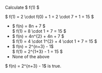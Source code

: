 Calculate $ f(1) $

$ f(1) = 2 \cdot f(0) + 1 = 2 \cdot 7 + 1 = 15 $

<ul>
	<li> $ f(n) = 8n + 7 $ <br/> 
	$ f(1) = 8 \cdot 1 + 7 = 15 $
	<li> $ f(n) = 4n^{2} + 4n + 7 $ <br/> 
	$ f(1) = 4 \cdot 1^{2} + 4 \cdot 1 + 7 = 15 $
	<li> $ f(n) = 2^{n+3} - 1$ <br/> 
	$ f(1) = 2^{1+3} - 1 = 15 $
	<li> None of the above
</ul>

$ f(n) = 2^{n+3} - 1$ is true.
